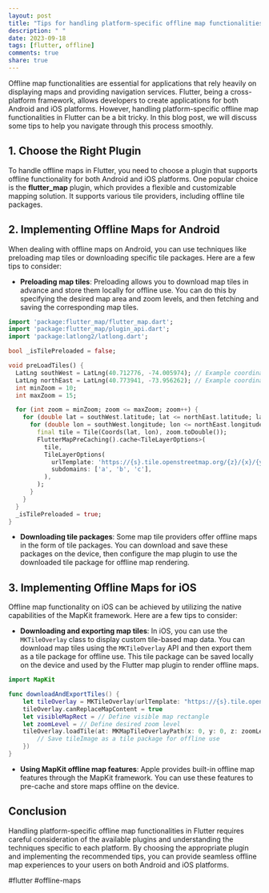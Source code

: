 ```yaml
---
layout: post
title: "Tips for handling platform-specific offline map functionalities in Flutter."
description: " "
date: 2023-09-18
tags: [flutter, offline]
comments: true
share: true
---
```


Offline map functionalities are essential for applications that rely heavily on displaying maps and providing navigation services. Flutter, being a cross-platform framework, allows developers to create applications for both Android and iOS platforms. However, handling platform-specific offline map functionalities in Flutter can be a bit tricky. In this blog post, we will discuss some tips to help you navigate through this process smoothly.

## 1. Choose the Right Plugin

To handle offline maps in Flutter, you need to choose a plugin that supports offline functionality for both Android and iOS platforms. One popular choice is the **flutter_map** plugin, which provides a flexible and customizable mapping solution. It supports various tile providers, including offline tile packages.

## 2. Implementing Offline Maps for Android

When dealing with offline maps on Android, you can use techniques like preloading map tiles or downloading specific tile packages. Here are a few tips to consider:

- **Preloading map tiles**: Preloading allows you to download map tiles in advance and store them locally for offline use. You can do this by specifying the desired map area and zoom levels, and then fetching and saving the corresponding map tiles.
```dart
import 'package:flutter_map/flutter_map.dart';
import 'package:flutter_map/plugin_api.dart';
import 'package:latlong2/latlong.dart';

bool _isTilePreloaded = false;

void preLoadTiles() {
  LatLng southWest = LatLng(40.712776, -74.005974); // Example coordinates
  LatLng northEast = LatLng(40.773941, -73.956262); // Example coordinates
  int minZoom = 10;
  int maxZoom = 15;

  for (int zoom = minZoom; zoom <= maxZoom; zoom++) {
    for (double lat = southWest.latitude; lat <= northEast.latitude; lat++) {
      for (double lon = southWest.longitude; lon <= northEast.longitude; lon++) {
        final tile = Tile(Coords(lat, lon), zoom.toDouble());
        FlutterMapPreCaching().cache<TileLayerOptions>(
          tile,
          TileLayerOptions(
            urlTemplate: 'https://{s}.tile.openstreetmap.org/{z}/{x}/{y}.png',
            subdomains: ['a', 'b', 'c'],
          ),
        );
      }
    }
  }
  _isTilePreloaded = true;
}
```
- **Downloading tile packages**: Some map tile providers offer offline maps in the form of tile packages. You can download and save these packages on the device, then configure the map plugin to use the downloaded tile package for offline map rendering.

## 3. Implementing Offline Maps for iOS

Offline map functionality on iOS can be achieved by utilizing the native capabilities of the MapKit framework. Here are a few tips to consider:

- **Downloading and exporting map tiles**: In iOS, you can use the `MKTileOverlay` class to display custom tile-based map data. You can download map tiles using the `MKTileOverlay` API and then export them as a tile package for offline use. This tile package can be saved locally on the device and used by the Flutter map plugin to render offline maps.

```swift
import MapKit

func downloadAndExportTiles() {
    let tileOverlay = MKTileOverlay(urlTemplate: "https://{s}.tile.openstreetmap.org/{z}/{x}/{y}.png")
    tileOverlay.canReplaceMapContent = true
    let visibleMapRect = // Define visible map rectangle
    let zoomLevel = // Define desired zoom level
    tileOverlay.loadTile(at: MKMapTileOverlayPath(x: 0, y: 0, z: zoomLevel, contentScaleFactor: 2), result: { (tileImage, tileError) in
        // Save tileImage as a tile package for offline use
    })
}
```

- **Using MapKit offline map features**: Apple provides built-in offline map features through the MapKit framework. You can use these features to pre-cache and store maps offline on the device.

## Conclusion

Handling platform-specific offline map functionalities in Flutter requires careful consideration of the available plugins and understanding the techniques specific to each platform. By choosing the appropriate plugin and implementing the recommended tips, you can provide seamless offline map experiences to your users on both Android and iOS platforms.

#flutter #offline-maps